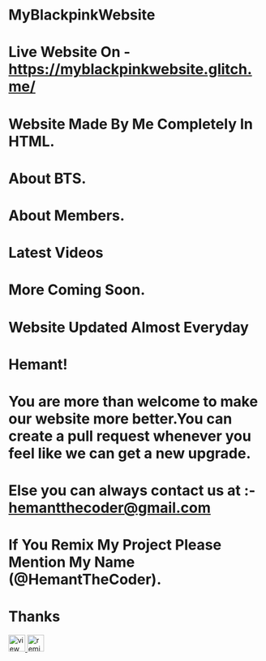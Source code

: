 # MyBlackpinkWebsite
# Live Website On - https://myblackpinkwebsite.glitch.me/
# Website Made By Me Completely In HTML.
# About BTS.
# About Members.
# Latest Videos
# More Coming Soon.
# Website Updated Almost Everyday
# Hemant!
# You are more than welcome to make our website more better.You can create a pull request whenever you feel like we can get a new upgrade.
# Else you can always contact us at :- hemantthecoder@gmail.com
# If You Remix My Project Please Mention My Name (@HemantTheCoder).
# Thanks
<!-- View Source Button -->
<a href="https://glitch.com/edit/?utm_content=project_myblackpinkwebsite&utm_source=view_source&utm_medium=button&utm_campaign=glitchButton#!/myblackpinkwebsite">
  <img src="https://cdn.glitch.com/2bdfb3f8-05ef-4035-a06e-2043962a3a13%2Fview-source%402x.png?1513093958802" alt="view source" height="33">
</a>
<!-- Remix Button -->
<a href="https://glitch.com/edit/?utm_content=project_myblackpinkwebsite&utm_source=remix_this&utm_medium=button&utm_campaign=glitchButton#!/remix/myblackpinkwebsite">
  <img src="https://cdn.glitch.com/2bdfb3f8-05ef-4035-a06e-2043962a3a13%2Fremix%402x.png?1513093958726" alt="remix this" height="33">
</a>
